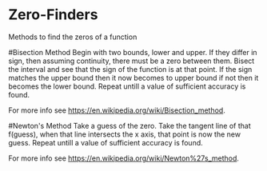 # Zero-Finders
Methods to find the zeros of a function

#Bisection Method
Begin with two bounds, lower and upper. If they differ in sign, then assuming continuity, there must be a zero between them. Bisect the interval and see that the sign of the function is at that point. If the sign matches the upper bound then it now becomes to upper bound if not then it becomes the lower bound. Repeat untill a value of sufficient accuracy is found.

For more info see https://en.wikipedia.org/wiki/Bisection_method.

#Newton's Method
Take a guess of the zero. Take the tangent line of that f(guess), when that line intersects the x axis, that point is now the new guess. Repeat untill a value of sufficient accuracy is found.

For more info see https://en.wikipedia.org/wiki/Newton%27s_method.